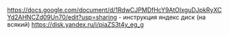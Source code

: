 https://docs.google.com/document/d/1RdwCJPMDfHcY9AtOIxguDJpkRyXCYd2AHNCZd09Un70/edit?usp=sharing - инструкция
яндекс диск (на всякий) https://disk.yandex.ru/i/piaZS3t4y_eg_g
